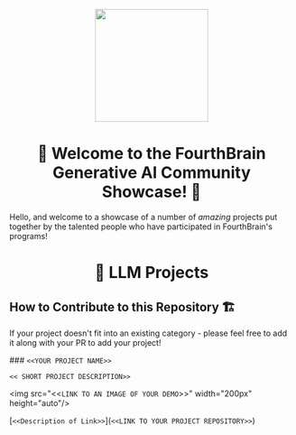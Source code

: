 <p align = "center" draggable=”false” ><img src="https://user-images.githubusercontent.com/37101144/161836199-fdb0219d-0361-4988-bf26-48b0fad160a3.png" 
     width="200px"
     height="auto"/>
</p>

# <h1 align="center" id="heading">:wave: Welcome to the FourthBrain Generative AI Community Showcase! 🌟</h1>

Hello, and welcome to a showcase of a number of *amazing* projects put together by the talented people who have participated in FourthBrain's programs!

# <h1 align="center" id="heading"> 🔡 LLM Projects </h1>




## <h2 align="centre" id="heading"> How to Contribute to this Repository 🏗️ </h2>

If your project doesn't fit into an existing category - please feel free to add it along with your PR to add your project!

\### `<<YOUR PROJECT NAME>>`

`<< SHORT PROJECT DESCRIPTION>>`

\<img src="<<`LINK TO AN IMAGE OF YOUR DEMO`>>"  width="200px" height="auto"/>

\[`<<Description of Link>>`](`<<LINK TO YOUR PROJECT REPOSITORY>>`)
